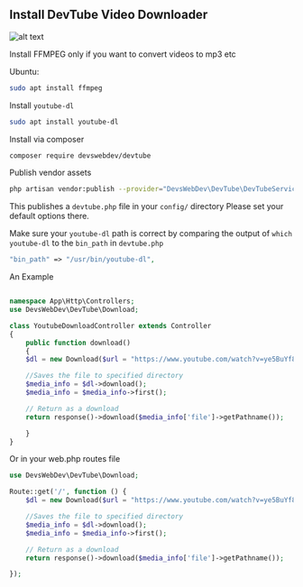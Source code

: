 ## Install DevTube Video Downloader

![alt text](https://devtube.devswebdev.com/img/Screenshot%20from%202018-05-26%2013-54-19.png "devbeats banner")

Install FFMPEG only if you want to convert videos to mp3 etc

Ubuntu:

```bash
sudo apt install ffmpeg
```

Install `youtube-dl`

```bash
sudo apt install youtube-dl
```

Install via composer

```bash
composer require devswebdev/devtube
```

<!-- The package will automatically register itself.

```bash
php artisan vendor:publish --provider="DevsWebDev\DevTube\DevTubeServiceProvider" --tag="migrations"
`` -->

Publish vendor assets

```bash
php artisan vendor:publish --provider="DevsWebDev\DevTube\DevTubeServiceProvider"
```

This publishes a `devtube.php` file in your `config/` directory
Please set your default options there.

Make sure your `youtube-dl` path is correct by comparing the output of `which youtube-dl` to the `bin_path` in `devtube.php`

```php
"bin_path" => "/usr/bin/youtube-dl",
```

An Example

```php

namespace App\Http\Controllers;
use DevsWebDev\DevTube\Download;

class YoutubeDownloadController extends Controller
{
    public function download()
    {
    $dl = new Download($url = "https://www.youtube.com/watch?v=ye5BuYf8q4o", $format = "mp4", $download_path = "music" );

    //Saves the file to specified directory
    $media_info = $dl->download();
    $media_info = $media_info->first();

    // Return as a download
    return response()->download($media_info['file']->getPathname());

    }
}
```

Or in your web.php routes file

```php
use DevsWebDev\DevTube\Download;

Route::get('/', function () {
    $dl = new Download($url = "https://www.youtube.com/watch?v=ye5BuYf8q4o", $format = "mp3", $download_path = "music" );

    //Saves the file to specified directory
    $media_info = $dl->download();
    $media_info = $media_info->first();

    // Return as a download
    return response()->download($media_info['file']->getPathname());

});

```
